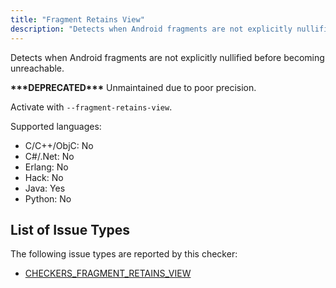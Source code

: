 ```yaml
---
title: "Fragment Retains View"
description: "Detects when Android fragments are not explicitly nullified before becoming unreachable."
---
```


Detects when Android fragments are not explicitly nullified before becoming unreachable.

**\*\*\*DEPRECATED\*\*\*** Unmaintained due to poor precision.

Activate with `--fragment-retains-view`.

Supported languages:
- C/C++/ObjC: No
- C#/.Net: No
- Erlang: No
- Hack: No
- Java: Yes
- Python: No



## List of Issue Types

The following issue types are reported by this checker:
- [CHECKERS_FRAGMENT_RETAINS_VIEW](/docs/all-issue-types#checkers_fragment_retains_view)
